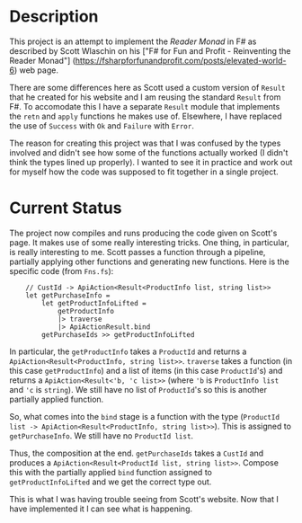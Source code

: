 # Description

This project is an attempt to implement the *Reader Monad* in F# as described by
Scott Wlaschin on his ["F# for Fun and Profit - Reinventing the Reader Monad"]
(https://fsharpforfunandprofit.com/posts/elevated-world-6) web page.

There are some differences here as Scott used a custom version of `Result` that he 
created for his website and I am reusing the standard `Result` from F#.  To
accomodate this I have a separate `Result` module that implements the `retn` and
`apply` functions he makes use of.  Elsewhere, I have replaced the use of 
`Success` with `Ok` and `Failure` with `Error`.

The reason for creating this project was that I was confused by the types involved 
and didn't see how some of the functions actually worked (I didn't think the types
lined up properly).  I wanted to see it in practice and work out for myself how 
the code was supposed to fit together in a single project.

# Current Status

The project now compiles and runs producing the code given on Scott's page.  It makes
use of some really interesting tricks.  One thing, in particular, is really interesting
to me.  Scott passes a function through a pipeline, partially applying other functions
and generating new functions.  Here is the specific code (from `Fns.fs`):

        // CustId -> ApiAction<Result<ProductInfo list, string list>>
        let getPurchaseInfo =
            let getProductInfoLifted =
                getProductInfo
                |> traverse 
                |> ApiActionResult.bind
            getPurchaseIds >> getProductInfoLifted

In particular, the `getProductInfo` takes a `ProductId` and returns a 
`ApiAction<Result<ProductInfo, string list>>`.  `traverse` takes a function (in this
case `getProductInfo`) and a list of items (in this case `ProductId`'s) and returns
a `ApiAction<Result<'b, 'c list>>` (where `'b` is `ProductInfo list` and `'c` is
`string`).  We still have no list of `ProductId`'s so this is another partially applied
function.

So, what comes into the `bind` stage is a function with the type
(`ProductId list -> ApiAction<Result<ProductInfo, string list>>`).  This is assigned
to `getPurchaseInfo`.
We still have no `ProductId list`.

Thus, the composition at the end.  `getPurchaseIds` takes a `CustId` and produces a
`ApiAction<Result<ProductId list, string list>>`.  Compose this with the partially
applied `bind` function assigned to `getProductInfoLifted` and we get the correct
type out.

This is what I was having trouble seeing from Scott's website.  Now that I have implemented
it I can see what is happening.
